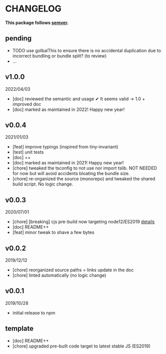 # CHANGELOG
**This package follows [semver](https://semver.org/).**

## pending
* TODO use golbalThis to ensure there is no accidental duplication due to incorrect bundling or bundle split? (to review)
* ...

## v1.0.0
2022/04/03
* [doc] reviewed the semantic and usage ✔ It seems valid -> 1.0 + improved doc
* [doc] marked as maintained in 2022! Happy new year!

## v0.0.4
2021/01/03
* [feat] improve typings (inspired from tiny-invariant)
* [test] unit tests
* [doc] ++
* [doc] marked as maintained in 2021! Happy new year!
* [chore] tweaked the tsconfig to not use nor import tslib. NOT NEEDED for now but will avoid accidents bloating the bundle size.
* [chore] re-organized the source (monorepo) and tweaked the shared build script. No logic change.

## v0.0.3
2020/07/01
* [chore] [breaking] cjs pre-build now targeting node12/ES2019 [details](../../CONTRIBUTING/module-exports.md)
* [doc] README++
* [feat] minor tweak to shave a few bytes

## v0.0.2
2019/12/12
* [chore] reorganized source paths = links update in the doc
* [chore] linted automatically (no logic change)

## v0.0.1
2019/10/28
* initial release to npm

## template
* [doc] README++
* [chore] upgraded pre-built code target to latest stable JS (ES2019)
